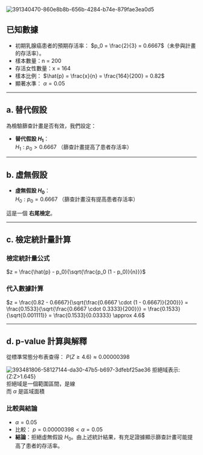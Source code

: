 ![391340470-860e8b8b-656b-4284-b74e-879fae3ea0d5](https://github.com/user-attachments/assets/63514a1f-8e91-45e8-b0f3-69dcea710b98)

## 已知數據
- 初期乳腺癌患者的預期存活率： $p_0 = \frac{2}{3} = 0.6667$（未參與計畫的存活率）。
- 樣本數量：n = 200
- 存活女性數量：x = 164
- 樣本比例： $\hat{p} = \frac{x}{n} = \frac{164}{200} = 0.82$
- 顯著水準： $\alpha = 0.05$

---

## a. 替代假設
為檢驗篩查計畫是否有效，我們設定：
- **替代假設 $H_1$**：\
  $H_1: p_0 > 0.6667$
  （篩查計畫提高了患者存活率）

---

## b. 虛無假設
- **虛無假設 $H_0$**：\
  $H_0: p_0 = 0.6667$
  （篩查計畫沒有提高患者存活率）

這是一個 **右尾檢定**。

---

## c. 檢定統計量計算

### 檢定統計量公式
$z = \frac{\hat{p} - p_0}{\sqrt{\frac{p_0 (1 - p_0)}{n}}}$

### 代入數據計算
$z = \frac{0.82 - 0.6667}{\sqrt{\frac{0.6667 \cdot (1 - 0.6667)}{200}}} = \frac{0.1533}{\sqrt{\frac{0.6667 \cdot 0.3333}{200}}} = \frac{0.1533}{\sqrt{0.001111}} = \frac{0.1533}{0.03333} \approx 4.6$

---

## d. p-value 計算與解釋

從標準常態分布表查得：
$P(Z \geq 4.6) \approx 0.00000398$

![393481806-58127144-da30-47b5-b697-3dfebf25ae36](https://github.com/user-attachments/assets/a3b80eb8-de05-4ef4-8794-83cf310b4a1b)
拒絕域表示: {Z:Z>1.645}\
拒絕域是一個範圍區間，是線\
而 $\alpha$ 是區域面積
### 比較與結論
- $\alpha = 0.05$
- 比較：
  $p = 0.00000398 < \alpha = 0.05$
- **結論**：拒絕虛無假設 $H_0$。由上述統計結果，有充足證據顯示篩查計畫可能提高了患者的存活率。
